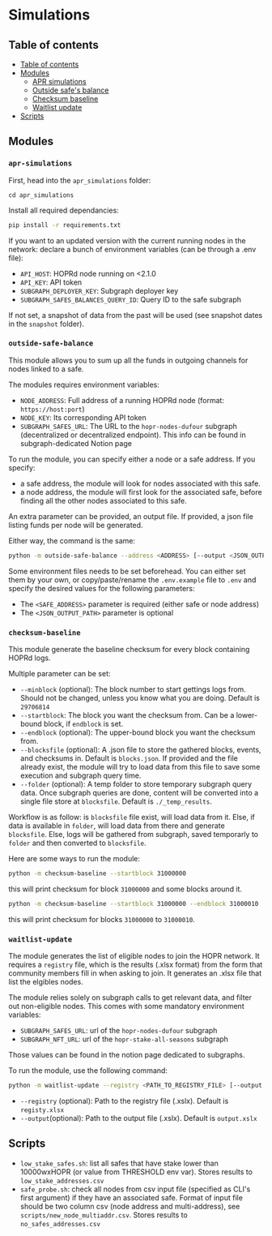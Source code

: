 # Simulations

## Table of contents
- [Table of contents](#table-of-contents)
- [Modules](#modules)
  - [APR simulations](#apr-simulations)
  - [Outside safe's balance](#outside-safe-balance)
  - [Checksum baseline](#checksum-baseline)
  - [Waitlist update](#waitlist-update)
- [Scripts](#scripts)

## Modules
### `apr-simulations`
First, head into the `apr_simulations` folder:
```
cd apr_simulations
```

Install all required dependancies:

```sh
pip install -r requirements.txt
```

If you want to an updated version with the current running nodes in the network: declare a bunch of environment variables (can be through a .env file):
  - `API_HOST`: HOPRd node running on <2.1.0
  - `API_KEY`: API token 
  - `SUBGRAPH_DEPLOYER_KEY`: Subgraph deployer key
  - `SUBGRAPH_SAFES_BALANCES_QUERY_ID`: Query ID to the safe subgraph 

If not set, a snapshot of data from the past will be used (see snapshot dates in the `snapshot` folder).


### `outside-safe-balance`
This module allows you to sum up all the funds in outgoing channels for nodes linked to a safe.

The modules requires environment variables:
- `NODE_ADDRESS`: Full address of a running HOPRd node (format: `https://host:port`)
- `NODE_KEY`: Its corresponding API token
- `SUBGRAPH_SAFES_URL`: The URL to the `hopr-nodes-dufour` subgraph (decentralized or decentralized endpoint). This info can be found in subgraph-dedicated Notion page


To run the module, you can specify either a node or a safe address. If you specify:
- a safe address, the module will look for nodes associated with this safe.
- a node address, the module will first look for the associated safe, before finding all the other nodes associated to this safe. 

An extra parameter can be provided, an output file. If provided, a json file listing funds per node will be generated.

Either way, the command is the same:

```sh
python -m outside-safe-balance --address <ADDRESS> [--output <JSON_OUTPUT_PATH>]
```

Some environment files needs to be set beforehead. You can either set them by your own, or copy/paste/rename the `.env.example` file to `.env` and specify the desired values for the following parameters:
- The `<SAFE_ADDRESS>` parameter is required (either safe or node address)
- The `<JSON_OUTPUT_PATH>` parameter is optional

### `checksum-baseline`
This module generate the baseline checksum for every block containing HOPRd logs.

Multiple parameter can be set:
- `--minblock` (optional): The block number to start gettings logs from. Should not be changed, unless you know what you are doing. Default is `29706814`
- `--startblock`: The block you want the checksum from. Can be a lower-bound block, if `endblock` is set.
- `--endblock` (optional): The upper-bound block you want the checksum from.
- `--blocksfile` (optional): A .json file to store the gathered blocks, events, and checksums in. Default is `blocks.json`. If provided and the file already exist, the module will try to load data from this file to save some execution and subgraph query time.
- `--folder` (optional): A temp folder to store temporary subgraph query data. Once subgraph queries are done, content will be converted into a single file store at `blocksfile`. Default is `./_temp_results`.

Workflow is as follow: is `blocksfile` file exist, will load data from it. Else, if data is available in `folder`, will load data from there and generate `blocksfile`. Else, logs will be gathered from subgraph, saved temporarly to `folder` and then converted to `blocksfile`.

Here are some ways to run the module:

```sh
python -m checksum-baseline --startblock 31000000
```
this will print checksum for block `31000000` and some blocks around it.

```sh
python -m checksum-baseline --startblock 31000000 --endblock 31000010
```
this will print checksum for blocks `31000000` to `31000010`.

### `waitlist-update`

The module generates the list of eligible nodes to join the HOPR network. It requires a `registry` file, which is the results (.xlsx format) from the form that community members fill in when asking to join. It generates an .xlsx file that list the elgibles nodes.

The module relies solely on subgraph calls to get relevant data, and filter out non-eligible nodes. This comes with some mandatory environment variables:
- `SUBGRAPH_SAFES_URL`: url of the `hopr-nodes-dufour` subgraph
- `SUBGRAPH_NFT_URL`: url of the `hopr-stake-all-seasons` subgraph

Those values can be found in the notion page dedicated to subgraphs.

To run the module, use the following command:
```sh
python -m waitlist-update --registry <PATH_TO_REGISTRY_FILE> [--output <PATH_TO_OUTPUT_FILE>]
```
- `--registry` (optional): Path to the registry file (.xslx). Default is `registy.xlsx`
- `--output`(optional): Path to the output file (.xslx). Default is `output.xslx`

## Scripts

- `low_stake_safes.sh`: list all safes that have stake lower than 10000wxHOPR (or value from THRESHOLD env var). Stores results to `low_stake_addresses.csv`
- `safe_probe.sh`: check all nodes from csv input file (specified as CLI's first argument) if they have an associated safe. Format of input file should be two column csv (node address and multi-address), see `scripts/new_node_multiaddr.csv`. Stores results to `no_safes_addresses.csv`
